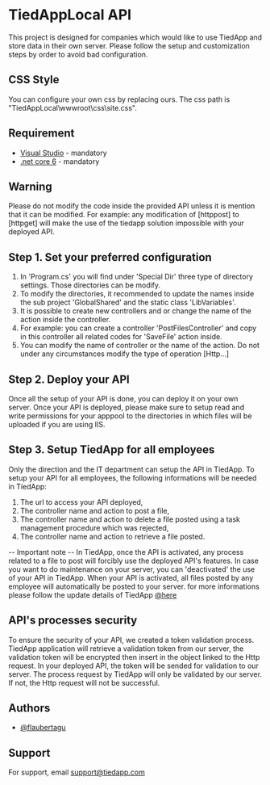 # TiedAppLocal API

This project is designed for companies which would like to use TiedApp and store data in their own server. 
Please follow the setup and customization steps by order to avoid bad configuration.

## CSS Style
You can configure your own css by replacing ours.
The css path is "TiedAppLocal\wwwroot\css\site.css".

## Requirement
- [Visual Studio](https://visualstudio.microsoft.com/fr/) - mandatory
- [.net core 6](https://dotnet.microsoft.com/en-us/download/dotnet/6.0) - mandatory

## Warning
Please do not modify the code inside the provided API unless it is mention that it can be modified.
For example: any modification of [httppost] to [httpget] will make the use of the tiedapp solution impossible with your deployed API.

## Step 1. Set your preferred configuration
1. In 'Program.cs' you will find under 'Special Dir' three type of directory settings. Those directories can be modify.
2. To modify the directories, it recommended  to update the names inside the sub project 'GlobalShared' and the static class 'LibVariables'.
3. It is possible to create new controllers and or change the name of the action inside the controller.
4. For example: you can create a controller 'PostFilesController' and copy in this controller all related codes for 'SaveFile' action inside.
5. You can modify the name of controller or the name of the action. Do not under any circumstances modify the type of operation [Http...]

## Step 2. Deploy your API
Once all the setup of your API is done, you can deploy it on your own server.
Once your API is deployed, please make sure to setup read and write permissions for your apppool to the directories in which files will be uploaded if you are using IIS.

## Step 3. Setup TiedApp for all employees
Only the direction and the IT department can setup the API in TiedApp.
To setup your API for all employees, the following informations will be needed in TiedApp:
1. The url to access your API deployed,
2. The controller name and action to post a file,
3. The controller name and action to delete a file posted using a task management procedure which was rejected,
4. The controller name and action to retrieve a file posted.

-- Important note --
In TiedApp, once the API is activated, any process related to a file to post will forcibly use the deployed API's features.
In case you want to do maintenance on your server, you can 'deactivated' the use of your API in TiedApp.
When your API is activated, all files posted by any employee will automatically be posted to your server.
for more informations please follow the update details of TiedApp [@here](https://tiedapp.com/TiedAppUpdateDetail/1012)

## API's processes security
To ensure the security of your API, we created a token validation process.
TiedApp application will retrieve a validation token from our server, the validation token will be encrypted then insert in the object linked to the Http request. 
In your deployed API, the token will be sended for validation to our server. The process request by TiedApp will only be validated by our server. 
If not, the Http request will not be successful.

## Authors

- [@flaubertagu](https://github.com/flaubertagu)

## Support

For support, email support@tiedapp.com
